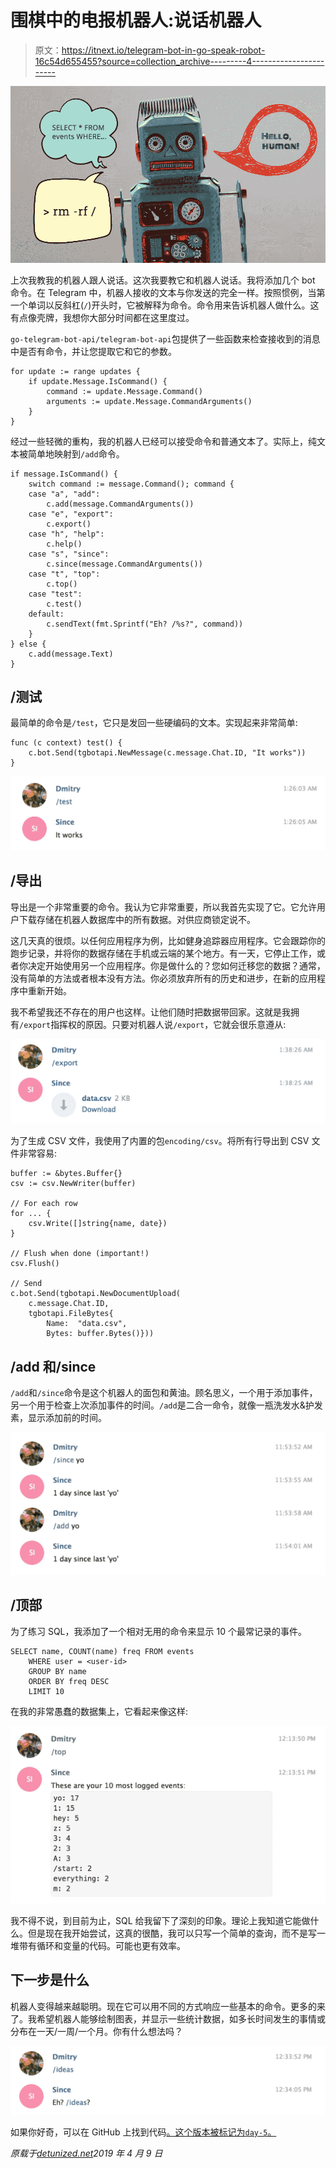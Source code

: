 # 围棋中的电报机器人:说话机器人

> 原文：<https://itnext.io/telegram-bot-in-go-speak-robot-16c54d655455?source=collection_archive---------4----------------------->

![](img/7b24225aa710425db36ddedeb38ee591.png)

上次我教我的机器人跟人说话。这次我要教它和机器人说话。我将添加几个 bot 命令。在 Telegram 中，机器人接收的文本与你发送的完全一样。按照惯例，当第一个单词以反斜杠(`/`)开头时，它被解释为命令。命令用来告诉机器人做什么。这有点像壳牌，我想你大部分时间都在这里度过。

`go-telegram-bot-api/telegram-bot-api`包提供了一些函数来检查接收到的消息中是否有命令，并让您提取它和它的参数。

```
for update := range updates {
    if update.Message.IsCommand() {
        command := update.Message.Command()
        arguments := update.Message.CommandArguments()
    }
}
```

经过一些轻微的重构，我的机器人已经可以接受命令和普通文本了。实际上，纯文本被简单地映射到`/add`命令。

```
if message.IsCommand() {
    switch command := message.Command(); command {
    case "a", "add":
        c.add(message.CommandArguments())
    case "e", "export":
        c.export()
    case "h", "help":
        c.help()
    case "s", "since":
        c.since(message.CommandArguments())
    case "t", "top":
        c.top()
    case "test":
        c.test()
    default:
        c.sendText(fmt.Sprintf("Eh? /%s?", command))
    }
} else {
    c.add(message.Text)
}
```

## /测试

最简单的命令是`/test`，它只是发回一些硬编码的文本。实现起来非常简单:

```
func (c context) test() {
    c.bot.Send(tgbotapi.NewMessage(c.message.Chat.ID, "It works"))
}
```

![](img/b9d4e22c1b67a14d4de1fd80d5f0fe11.png)

## /导出

导出是一个非常重要的命令。我认为它非常重要，所以我首先实现了它。它允许用户下载存储在机器人数据库中的所有数据。对供应商锁定说不。

这几天真的很烦。以任何应用程序为例，比如健身追踪器应用程序。它会跟踪你的跑步记录，并将你的数据存储在手机或云端的某个地方。有一天，它停止工作，或者你决定开始使用另一个应用程序。你是做什么的？您如何迁移您的数据？通常，没有简单的方法或者根本没有方法。你必须放弃所有的历史和进步，在新的应用程序中重新开始。

我不希望我还不存在的用户也这样。让他们随时把数据带回家。这就是我拥有`/export`指挥权的原因。只要对机器人说`/export`，它就会很乐意遵从:

![](img/bc192d61cf956a76410812db577e522d.png)

为了生成 CSV 文件，我使用了内置的包`encoding/csv`。将所有行导出到 CSV 文件非常容易:

```
buffer := &bytes.Buffer{}
csv := csv.NewWriter(buffer)

// For each row
for ... {
    csv.Write([]string{name, date})
}

// Flush when done (important!)
csv.Flush()

// Send
c.bot.Send(tgbotapi.NewDocumentUpload(
    c.message.Chat.ID,
    tgbotapi.FileBytes{
        Name:  "data.csv",
        Bytes: buffer.Bytes()}))
```

## /add 和/since

`/add`和`/since`命令是这个机器人的面包和黄油。顾名思义，一个用于添加事件，另一个用于检查上次添加事件的时间。`/add`是二合一命令，就像一瓶洗发水&护发素，显示添加前的时间。

![](img/52b92c73acfd1dc335ae570c9a3e2225.png)

## /顶部

为了练习 SQL，我添加了一个相对无用的命令来显示 10 个最常记录的事件。

```
SELECT name, COUNT(name) freq FROM events
    WHERE user = <user-id>
    GROUP BY name
    ORDER BY freq DESC
    LIMIT 10
```

在我的非常愚蠢的数据集上，它看起来像这样:

![](img/e3fa23ce6099f9343682093cc2189f89.png)

我不得不说，到目前为止，SQL 给我留下了深刻的印象。理论上我知道它能做什么。但是现在我开始尝试，这真的很酷，我可以只写一个简单的查询，而不是写一堆带有循环和变量的代码。可能也更有效率。

## 下一步是什么

机器人变得越来越聪明。现在它可以用不同的方式响应一些基本的命令。更多的来了。我希望机器人能够绘制图表，并显示一些统计数据，如多长时间发生的事情或分布在一天/一周/一个月。你有什么想法吗？

![](img/b97e1ad0200b70a38ebcaf51c48efb9b.png)

如果你好奇，可以在 GitHub 上找到代码[。这个版本被标记为`day-5`。](https://github.com/detunized/since-bot/tree/day-5)

*原载于*[*detunized.net*](https://detunized.net/posts/2019-04-09-telegram-bot-in-go-speak-robot/)*2019 年 4 月 9 日*